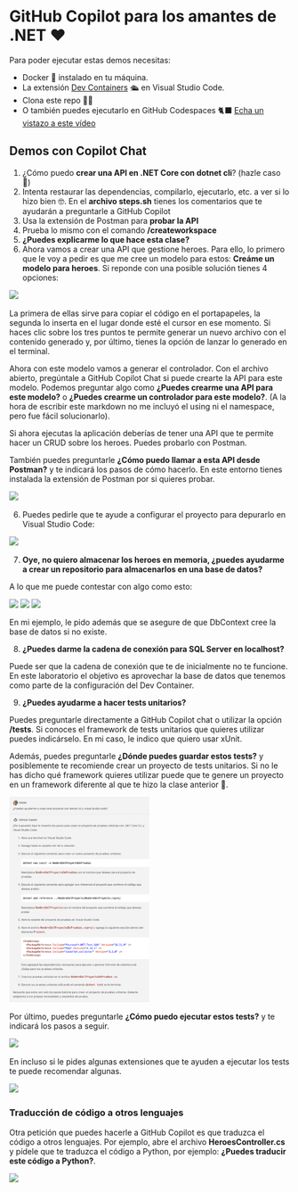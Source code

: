 # GitHub Copilot para los amantes de .NET ❤️

Para poder ejecutar estas demos necesitas:

- Docker 🐋 instalado en tu máquina.
- La extensión [Dev Containers](https://marketplace.visualstudio.com/items?itemName=ms-vscode-remote.remote-containers) 🛳️ en Visual Studio Code.
- Clona este repo 👩‍💻
- O también puedes ejecutarlo en GitHub Codespaces 🐈‍⬛ [Echa un vistazo a este vídeo](https://www.youtube.com/watch?v=0qKG37C8sb8)


## Demos con Copilot Chat

1. ¿Cómo puedo **crear una API en .NET Core con dotnet cli**? (hazle caso 🫡)
2. Intenta restaurar las dependencias, compilarlo, ejecutarlo, etc. a ver si lo hizo bien 🤓. En el **archivo steps.sh** tienes los comentarios que te ayudarán a preguntarle a GitHub Copilot
4. Usa la extensión de Postman para **probar la API**
3. Prueba lo mismo con el comando **/createworkspace**
4. **¿Puedes explicarme lo que hace esta clase?**
5. Ahora vamos a crear una API que gestione heroes. Para ello, lo primero que le voy a pedir es que me cree un modelo para estos: **Creáme un modelo para heroes**. Si reponde con una posible solución tienes 4 opciones:

<img src="images/GH%20Copilot%20Chat%20opciones%20cuando%20te%20genera%20código.png" width="50%">

La primera de ellas sirve para copiar el código en el portapapeles, la segunda lo inserta en el lugar donde esté el cursor en ese momento. Si haces clic sobre los tres puntos te permite generar un nuevo archivo con el contenido generado y, por último, tienes la opción de lanzar lo generado en el terminal.

Ahora con este modelo vamos a generar el controlador. Con el archivo abierto, pregúntale a GitHub Copilot Chat si puede crearte la API para este modelo. Podemos preguntar algo como **¿Puedes crearme una API para este modelo?** o **¿Puedes crearme un controlador para este modelo?**. (A la hora de escribir este markdown no me incluyó el using ni el namespace, pero fue fácil solucionarlo).

Si ahora ejecutas la aplicación deberías de tener una API que te permite hacer un CRUD sobre los heroes. Puedes probarlo con Postman.

También puedes preguntarle **¿Cómo puedo llamar a esta API desde Postman?** y te indicará los pasos de cómo hacerlo. En este entorno tienes instalada la extensión de Postman por si quieres probar.

<img src="images/GH%20Copilot%20Chat%20también%20te%20explica%20cómo%20usar%20Postman%20con%20este%20código.png" width="50%">

6. Puedes pedirle que te ayude a configurar el proyecto para depurarlo en Visual Studio Code: 

<img src="images/GH Copilot Chat Cómo puedo hacer que me genere la configuración de VS Code para depurar.png" width="50%">

7. **Oye, no quiero almacenar los heroes en memoria, ¿puedes ayudarme a crear un repositorio para almacenarlos en una base de datos?**

A lo que me puede contestar con algo como esto:

<img src="images/GH Copilot me ayuda a crear un repositorio y la configuración de EF - parte 1.png" width="50%">

<img src="images/GH Copilot me ayuda a crear un repositorio y la configuración de EF - parte 2.png" width="50%">

<img src="images/GH Copilot me ayuda a crear un repositorio y la configuración de EF - parte 3.png" width="50%">

En mi ejemplo, le pido además que se asegure de que DbContext cree la base de datos si no existe.

8. **¿Puedes darme la cadena de conexión para SQL Server en localhost?**

Puede ser que la cadena de conexión que te de inicialmente no te funcione. En este laboratorio el objetivo es aprovechar la base de datos que tenemos como parte de la configuración del Dev Container.

9.  **¿Puedes ayudarme a hacer tests unitarios?**

Puedes preguntarle directamente a GitHub Copilot chat o utilizar la opción **/tests**. Si conoces el framework de tests unitarios que quieres utilizar puedes indicárselo. En mi caso, le indico que quiero usar xUnit.

Además, puedes preguntarle **¿Dónde puedes guardar estos tests?** y posiblemente te recomiende crear un proyecto de tests unitarios. Si no le has dicho qué framework quieres utilizar puede que te genere un proyecto en un framework diferente al que te hizo la clase anterior 😬.

<img src="images/GH Copilot Chat con el comando test te auyda a crear tests.png" width="50%">

Por último, puedes preguntarle **¿Cómo puedo ejecutar estos tests?** y te indicará los pasos a seguir. 

<img src="images/GH%20Copilot%20cómo%20ejecuto%20los%20test%20unitarios.png" width="50%">

En incluso si le pides algunas extensiones que te ayuden a ejecutar los tests te puede recomendar algunas.

<img src="images/GH Copilot recomendación de extensiones para los tests.png" width="50%">

### Traducción de código a otros lenguajes

Otra petición que puedes hacerle a GitHub Copilot es que traduzca el código a otros lenguajes. Por ejemplo, abre el archivo **HeroesController.cs** y pídele que te traduzca el código a Python, por ejemplo: **¿Puedes traducir este código a Python?**. 

<img src="images/GH Copilot - Traducción a otros lenguajes.png" width="50%">